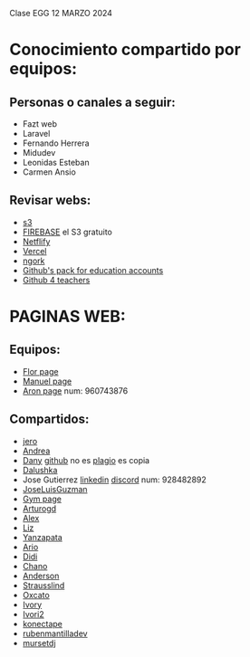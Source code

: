 Clase EGG 12 MARZO 2024

# Conocimiento compartido por equipos:

## Personas o canales a seguir:
- Fazt web
- Laravel
- Fernando Herrera
- Midudev
- Leonidas Esteban
- Carmen Ansio


## Revisar webs:
- [s3]()
- [FIREBASE](https://firebase.google.com/?hl=es) el S3 gratuito
- [Netflify]()
- [Vercel]()
- [ngork]()
- [Github's pack for education accounts](https://education.github.com/pack)
- [Github 4 teachers](https://education.github.com/teachers)


# PAGINAS WEB:
## Equipos:
- [Flor page](https://florecitaaaaa.github.io/miprimerapagina/)
- [Manuel page](https://manuelrisco.github.io/manuelriscoweb/)
- [Aron page](https://aaronceras.github.io/miprimerapagina/)
  num: 960743876
  

## Compartidos:
- [jero](https://jerowebpage.netlify.app/#home)
- [Andrea](https://andreaez.github.io/miprimerapagina/)
- [Dany](https://danyneyra.github.io/vsg/) [github](https://github.com/danyneyra/vsg)
  no es [plagio](https://pe.vsglatam.com/) es copia
- [Dalushka](https://dalushka.github.io/Mi_primera_web_con_ChatGPT/)
- Jose Gutierrez [linkedin](https://www.linkedin.com/in/josgutierrez/) [discord](https://discord.com/users/424046446719926272)
  num: 928482892
- [JoseLuisGuzman](https://joseluisguzman11.github.io/miprimerapagina/)
- [Gym page](https://crlsm4r.github.io/GYM/)
- [Arturogd](https://arturogd.github.io/myfirstweb/)
- [Alex](https://alx9601.github.io/miprimeraweb/)
- [Liz](https://lizievi.github.io/paginaEgg/)
- [Yanzapata](https://yanzapata.pages.dev/)
- [Ario](https://ariomasgo.github.io/Generaci-n-Digital-/mi_primera_web/)
- [Didi](https://diddiix.github.io/ladyweb/index.html)
- [Chano](https://chano64123.github.io/miprimerapagina/)
- [Anderson](https://anderson2806.github.io/miprimerapagina/)
- [Strausslind](https://strausslind.github.io/)
- [Oxcato](https://oxcato.github.io/practica_final/)
- [Ivory](https://portafolio-ivory-two.vercel.app/)
- [Ivori2](https://challenge-avatar.vercel.app/)
- [konectape](https://konectape.github.io/chatgpt/)
- [rubenmantilladev]()
- [mursetdj]()




